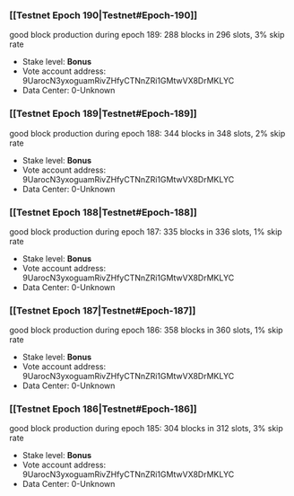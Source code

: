 ### [[Testnet Epoch 190|Testnet#Epoch-190]]
good block production during epoch 189: 288 blocks in 296 slots, 3% skip rate
* Stake level: **Bonus** 
* Vote account address: 9UarocN3yxoguamRivZHfyCTNnZRi1GMtwVX8DrMKLYC
* Data Center: 0-Unknown
### [[Testnet Epoch 189|Testnet#Epoch-189]]
good block production during epoch 188: 344 blocks in 348 slots, 2% skip rate
* Stake level: **Bonus** 
* Vote account address: 9UarocN3yxoguamRivZHfyCTNnZRi1GMtwVX8DrMKLYC
* Data Center: 0-Unknown
### [[Testnet Epoch 188|Testnet#Epoch-188]]
good block production during epoch 187: 335 blocks in 336 slots, 1% skip rate
* Stake level: **Bonus** 
* Vote account address: 9UarocN3yxoguamRivZHfyCTNnZRi1GMtwVX8DrMKLYC
* Data Center: 0-Unknown
### [[Testnet Epoch 187|Testnet#Epoch-187]]
good block production during epoch 186: 358 blocks in 360 slots, 1% skip rate
* Stake level: **Bonus** 
* Vote account address: 9UarocN3yxoguamRivZHfyCTNnZRi1GMtwVX8DrMKLYC
* Data Center: 0-Unknown
### [[Testnet Epoch 186|Testnet#Epoch-186]]
good block production during epoch 185: 304 blocks in 312 slots, 3% skip rate
* Stake level: **Bonus** 
* Vote account address: 9UarocN3yxoguamRivZHfyCTNnZRi1GMtwVX8DrMKLYC
* Data Center: 0-Unknown